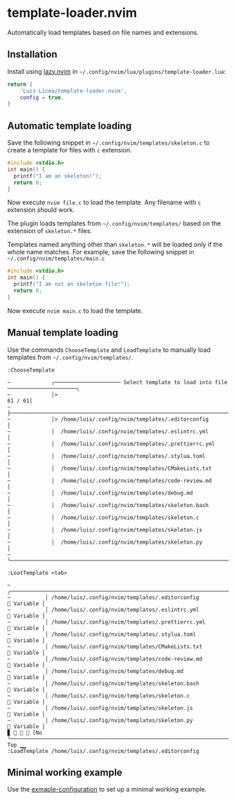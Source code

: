 # template-loader.nvim

Automatically load templates based on file names and extensions.

## Installation

Install using [lazy.nvim] in `~/.config/nvim/lua/plugins/template-loader.lua`:

```lua
return {
    'Luis-Licea/template-loader.nvim',
    config = true,
}
```

## Automatic template loading

Save the following snippet in `~/.config/nvim/templates/skeleton.c` to create a
template for files with `c` extension.

```c
#include <stdio.h>
int main() {
  printf("I am an skeleton!");
  return 0;
}
```

Now execute `nvim file.c` to load the template. Any filename with `c` extension
should work.

The plugin loads templates from `~/.config/nvim/templates/` based on the extension of `skeleton.*` files.

Templates named anything other than `skeleton.*` will be loaded only if the whole name matches. For example,
save the following snippet in `~/.config/nvim/templates/main.c`

```c
#include <stdio.h>
int main() {
  printf("I am not an skeleton file!");
  return 0;
}
```

Now execute `nvim main.c` to load the template.

## Manual template loading

Use the commands `ChooseTemplate` and `LoadTemplate` to manually load templates from `~/.config/nvim/templates/`.

`:ChooseTemplate`
```
~             ╭───────────────────── Select template to load into file ──────────────────────╮
~             │>                                                                      61 / 61│
~             ├──────────────────────────────────────────────────────────────────────────────┤
~             │> /home/luis/.config/nvim/templates/.editorconfig                             │
~             │  /home/luis/.config/nvim/templates/.eslintrc.yml                             │
~             │  /home/luis/.config/nvim/templates/.prettierrc.yml                           │
~             │  /home/luis/.config/nvim/templates/.stylua.toml                              │
~             │  /home/luis/.config/nvim/templates/CMakeLists.txt                            │
~             │  /home/luis/.config/nvim/templates/code-review.md                            │
~             │  /home/luis/.config/nvim/templates/debug.md                                  │
~             │  /home/luis/.config/nvim/templates/skeleton.bash                             │
~             │  /home/luis/.config/nvim/templates/skeleton.c                                │
~             │  /home/luis/.config/nvim/templates/skeleton.js                               │
~             │  /home/luis/.config/nvim/templates/skeleton.py                               │
~             ╰──────────────────────────────────────────────────────────────────────────────╯
```

`:LoatTemplate <tab>`
```
~           ╭───────────────────────────────────────────────────────────────────────╮
~           │ /home/luis/.config/nvim/templates/.editorconfig            󰀫 Variable │
~           │ /home/luis/.config/nvim/templates/.eslintrc.yml            󰀫 Variable │
~           │ /home/luis/.config/nvim/templates/.prettierrc.yml          󰀫 Variable │
~           │ /home/luis/.config/nvim/templates/.stylua.toml             󰀫 Variable │
~           │ /home/luis/.config/nvim/templates/CMakeLists.txt           󰀫 Variable │
~           │ /home/luis/.config/nvim/templates/code-review.md           󰀫 Variable │
~           │ /home/luis/.config/nvim/templates/debug.md                 󰀫 Variable │
~           │ /home/luis/.config/nvim/templates/skeleton.bash            󰀫 Variable │
~           │ /home/luis/.config/nvim/templates/skeleton.c               󰀫 Variable │
~           │ /home/luis/.config/nvim/templates/skeleton.js              󰀫 Variable │
~           │ /home/luis/.config/nvim/templates/skeleton.py              󰀫 Variable │
▊    [No ╰───────────────────────────────────────────────────────────────────────╯                                                                                                                     Top ▁▁
:LoadTemplate /home/luis/.config/nvim/templates/.editorconfig
```

## Minimal working example

Use the [exmaple-configuration] to set up a minimal working example.

[lazy.nvim]: https://github.com/folke/lazy.nvim
[exmaple-configuration]: ./example-configuration
